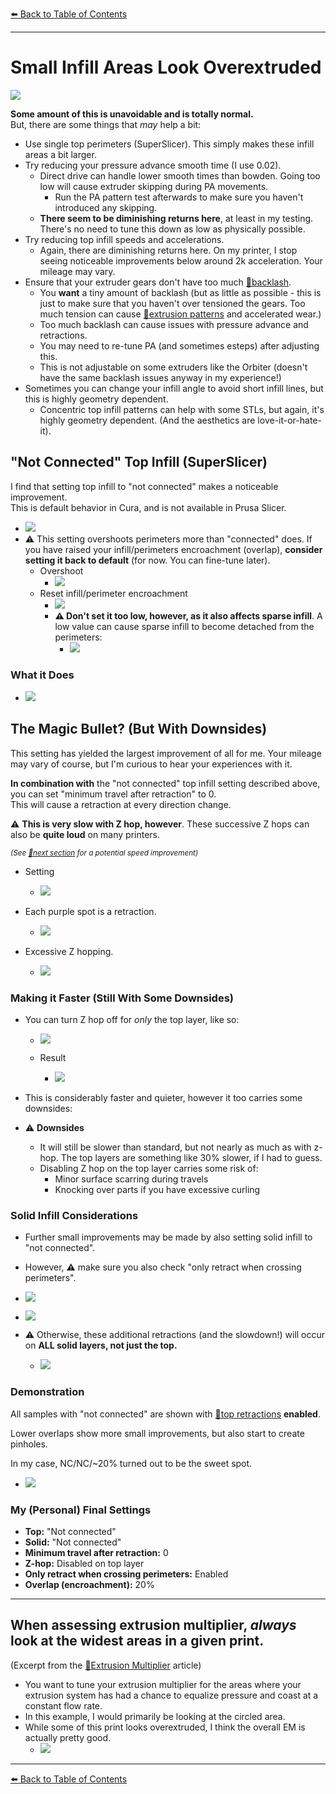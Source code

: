 [:arrow_left: Back to Table of Contents](/README.md)

---
# Small Infill Areas Look Overextruded

![](/images/troubleshooting/small_infill_overextruded/example1.png) 

**Some amount of this is unavoidable and is totally normal.**\
But, there are some things that *may* help a bit:
- Use single top perimeters (SuperSlicer). This simply makes these infill areas a bit larger.
- Try reducing your pressure advance smooth time (I use 0.02).
    - Direct drive can handle lower smooth times than bowden. Going too low will cause extruder skipping during PA movements.
        - Run the PA pattern test afterwards to make sure you haven't introduced any skipping.
    - **There seem to be diminishing returns here**, at least in my testing. There's no need to tune this down as low as physically possible.
- Try reducing top infill speeds and accelerations.
    - Again, there are diminishing returns here. On my printer, I stop seeing noticeable improvements below around 2k acceleration. Your mileage may vary.
- Ensure that your extruder gears don't have too much [:page_facing_up:backlash](https://gfycat.com/mealycautiouscoqui). 
    - You **want** a tiny amount of backlash (but as little as possible - this is just to make sure that you haven't over tensioned the gears. Too much tension can cause [:page_facing_up:extrusion patterns](/articles/troubleshooting/extrusion_patterns.md) and accelerated wear.) 
    - Too much backlash can cause issues with pressure advance and retractions.
    - You may need to re-tune PA (and sometimes esteps) after adjusting this.
    - This is not adjustable on some extruders like the Orbiter (doesn't have the same backlash issues anyway in my experience!)
- Sometimes you can change your infill angle to avoid short infill lines, but this is highly geometry dependent.
    - Concentric top infill patterns can help with some STLs, but again, it's highly geometry dependent. (And the aesthetics are love-it-or-hate-it).

## "Not Connected" Top Infill (SuperSlicer)
I find that setting top infill to "not connected"  makes a noticeable improvement.\
This is default behavior in Cura, and is not available in Prusa Slicer.

- ![](/images/troubleshooting/small_infill_overextruded/not_connected_setting.png)
- :warning: This setting overshoots perimeters more than "connected" does. If you have raised your infill/perimeters encroachment (overlap), **consider setting it back to default** (for now. You can fine-tune later).
    - Overshoot
        - ![](/images/troubleshooting/small_infill_overextruded/overshoot.png)
    - Reset infill/perimeter encroachment
        - ![](/images/troubleshooting/small_infill_overextruded/encroachment_setting.png)
        - **:warning: Don't set it too low, however, as it also affects sparse infill**. A low value can cause sparse infill to become detached from the perimeters:
            - ![](/images/troubleshooting/small_infill_overextruded/infill_disconnect.png)
### What it Does

- ![](/images/troubleshooting/small_infill_overextruded/connected_not_connected_comparison.png)

## The Magic Bullet? (But With Downsides)

This setting has yielded the largest improvement of all for me. Your mileage may vary of course, but I'm curious to hear your experiences with it.

**In combination with** the "not connected" top infill setting described above, you can set "minimum travel after retraction" to 0.\
This will cause a retraction at every direction change. 

:warning: **This is very slow with Z hop, however**. These successive Z hops can also be **quite loud** on many printers.

<sup>*(See [:pushpin:next section](#making-it-faster-still-with-downsides) for a potential speed improvement)*</sup>
- Setting
    - ![](/images/troubleshooting/small_infill_overextruded/retract_setting.png)

- Each purple spot is a retraction.
    - ![](/images/troubleshooting/small_infill_overextruded/not_connected_retractions.png)

- Excessive Z hopping.
    - ![](/images/troubleshooting/small_infill_overextruded/retract_min_distance_example_hop_on.png)

### Making it Faster (Still With Some Downsides)
- You can turn Z hop off for *only* the top layer, like so:

    - ![](/images/troubleshooting/small_infill_overextruded/hop_setting.png)

    - Result
        - ![](/images/troubleshooting/small_infill_overextruded/retract_min_distance_example_hop_off.png)

- This is considerably faster and quieter, however it too carries some downsides:
- :warning: **Downsides**
    - It will still be slower than standard, but not nearly as much as with z-hop. The top layers are something like 30% slower, if I had to guess.
    - Disabling Z hop on the top layer carries some risk of:
        - Minor surface scarring during travels
        - Knocking over parts if you have excessive curling

### Solid Infill Considerations
- Further small improvements may be made by also setting solid infill to "not connected".
- However, :warning: make sure you also check "only retract when crossing perimeters".

- ![](/images/troubleshooting/small_infill_overextruded/not_connected_solid_setting.png)

- ![](/images/troubleshooting/small_infill_overextruded/only_retract_when_crossing_perimeters_setting.png)

- :warning: Otherwise, these additional retractions (and the slowdown!) will occur on **ALL solid layers, not just the top.**

    - ![](/images/troubleshooting/small_infill_overextruded/not_connected_retractions_solid.png)

### Demonstration

All samples with "not connected" are shown with [:pushpin:top retractions](#the-magic-bullet-but-with-downsides) **enabled**.

Lower overlaps show more small improvements, but also start to create pinholes.

In my case, NC/NC/~20% turned out to be the sweet spot. 

- ![](/images/troubleshooting/small_infill_overextruded/demonstration.png)

### My (Personal) Final Settings
- **Top:** "Not connected"
- **Solid:** "Not connected"
- **Minimum travel after retraction:** 0
- **Z-hop:** Disabled on top layer
- **Only retract when crossing perimeters:** Enabled
- **Overlap (encroachment):** 20%
---
## When assessing extrusion multiplier, *always* look at the widest areas in a given print.
(Excerpt from the [:page_facing_up:Extrusion Multiplier](/articles/extrusion_multiplier.md) article)
- You want to tune your extrusion multiplier for the areas where your extrusion system has had a chance to equalize pressure and coast at a constant flow rate.
- In this example, I would primarily be looking at the circled area. 
- While some of this print looks overextruded, I think the overall EM is actually pretty good.
    - ![](/images/em-wheretolook.png) 

---

[:arrow_left: Back to Table of Contents](/README.md)
